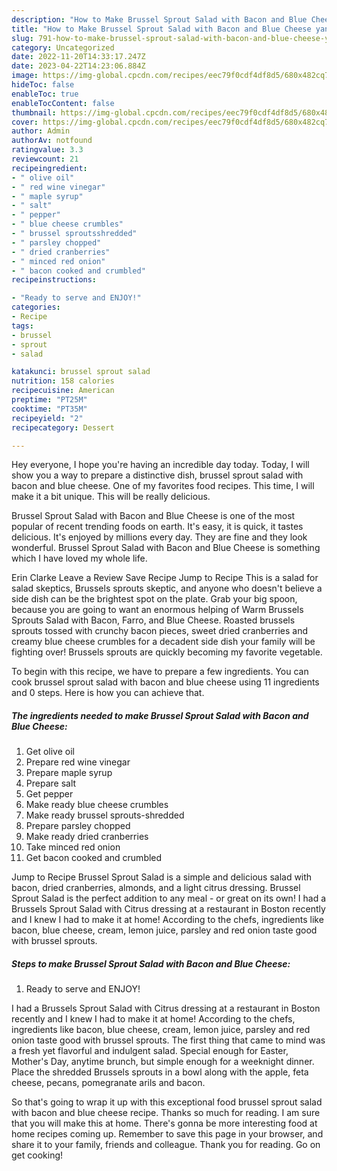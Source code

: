 ```yaml
---
description: "How to Make Brussel Sprout Salad with Bacon and Blue Cheese yang Very Delicious}"
title: "How to Make Brussel Sprout Salad with Bacon and Blue Cheese yang Very Delicious}"
slug: 791-how-to-make-brussel-sprout-salad-with-bacon-and-blue-cheese-yang-very-delicious
category: Uncategorized
date: 2022-11-20T14:33:17.247Z
date: 2023-04-22T14:23:06.884Z
image: https://img-global.cpcdn.com/recipes/eec79f0cdf4df8d5/680x482cq70/brussel-sprout-salad-with-bacon-and-blue-cheese-recipe-main-photo.jpg
hideToc: false
enableToc: true
enableTocContent: false
thumbnail: https://img-global.cpcdn.com/recipes/eec79f0cdf4df8d5/680x482cq70/brussel-sprout-salad-with-bacon-and-blue-cheese-recipe-main-photo.jpg
cover: https://img-global.cpcdn.com/recipes/eec79f0cdf4df8d5/680x482cq70/brussel-sprout-salad-with-bacon-and-blue-cheese-recipe-main-photo.jpg
author: Admin
authorAv: notfound
ratingvalue: 3.3
reviewcount: 21
recipeingredient:
- " olive oil"
- " red wine vinegar"
- " maple syrup"
- " salt"
- " pepper"
- " blue cheese crumbles"
- " brussel sproutsshredded"
- " parsley chopped"
- " dried cranberries"
- " minced red onion"
- " bacon cooked and crumbled"
recipeinstructions:

- "Ready to serve and ENJOY!"
categories:
- Recipe
tags:
- brussel
- sprout
- salad

katakunci: brussel sprout salad 
nutrition: 158 calories
recipecuisine: American
preptime: "PT25M"
cooktime: "PT35M"
recipeyield: "2"
recipecategory: Dessert

---
```



Hey everyone, I hope you're having an incredible day today. Today, I will show you a way to prepare a distinctive dish, brussel sprout salad with bacon and blue cheese. One of my favorites food recipes. This time, I will make it a bit unique. This will be really delicious.

Brussel Sprout Salad with Bacon and Blue Cheese is one of the most popular of recent trending foods on earth. It's easy, it is quick, it tastes delicious. It's enjoyed by millions every day. They are fine and they look wonderful. Brussel Sprout Salad with Bacon and Blue Cheese is something which I have loved my whole life.

Erin Clarke Leave a Review Save Recipe Jump to Recipe This is a salad for salad skeptics, Brussels sprouts skeptic, and anyone who doesn&#39;t believe a side dish can be the brightest spot on the plate. Grab your big spoon, because you are going to want an enormous helping of Warm Brussels Sprouts Salad with Bacon, Farro, and Blue Cheese. Roasted brussels sprouts tossed with crunchy bacon pieces, sweet dried cranberries and creamy blue cheese crumbles for a decadent side dish your family will be fighting over! Brussels sprouts are quickly becoming my favorite vegetable.


To begin with this recipe, we have to prepare a few ingredients. You can cook brussel sprout salad with bacon and blue cheese using 11 ingredients and 0 steps. Here is how you can achieve that.

<!--inarticleads1-->

##### The ingredients needed to make Brussel Sprout Salad with Bacon and Blue Cheese:

1. Get  olive oil
1. Prepare  red wine vinegar
1. Prepare  maple syrup
1. Prepare  salt
1. Get  pepper
1. Make ready  blue cheese crumbles
1. Make ready  brussel sprouts-shredded
1. Prepare  parsley chopped
1. Make ready  dried cranberries
1. Take  minced red onion
1. Get  bacon cooked and crumbled


Jump to Recipe Brussel Sprout Salad is a simple and delicious salad with bacon, dried cranberries, almonds, and a light citrus dressing. Brussel Sprout Salad is the perfect addition to any meal - or great on its own! I had a Brussels Sprout Salad with Citrus dressing at a restaurant in Boston recently and I knew I had to make it at home! According to the chefs, ingredients like bacon, blue cheese, cream, lemon juice, parsley and red onion taste good with brussel sprouts. 

<!--inarticleads2-->

##### Steps to make Brussel Sprout Salad with Bacon and Blue Cheese:


1. Ready to serve and ENJOY!

I had a Brussels Sprout Salad with Citrus dressing at a restaurant in Boston recently and I knew I had to make it at home! According to the chefs, ingredients like bacon, blue cheese, cream, lemon juice, parsley and red onion taste good with brussel sprouts. The first thing that came to mind was a fresh yet flavorful and indulgent salad. Special enough for Easter, Mother&#39;s Day, anytime brunch, but simple enough for a weeknight dinner. Place the shredded Brussels sprouts in a bowl along with the apple, feta cheese, pecans, pomegranate arils and bacon. 

So that's going to wrap it up with this exceptional food brussel sprout salad with bacon and blue cheese recipe. Thanks so much for reading. I am sure that you will make this at home. There's gonna be more interesting food at home recipes coming up. Remember to save this page in your browser, and share it to your family, friends and colleague. Thank you for reading. Go on get cooking!
